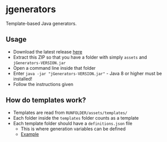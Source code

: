 # jgenerators
Template-based Java generators.

## Usage
- Download the latest release [here](https://github.com/AndanteDevs/jGenerators/releases/latest)
- Extract this ZIP so that you have a folder with simply `assets` and `jGenerators-VERSION.jar`
- Open a command line inside that folder
- Enter `java -jar "jGenerators-VERSION.jar"` - Java 8 or higher must be installed!
- Follow the instructions given

## How do templates work?
- Templates are read from `RUNFOLDER/assets/templates/`
- Each folder inside the `templates` folder counts as a template
- Each template folder should have a `definitions.json` file
    - This is where generation variables can be defined
    - [Example](https://github.com/andantedevs/jGenerators/blob/master/src/main/resources/assets/templates/colors/definitions.json)
